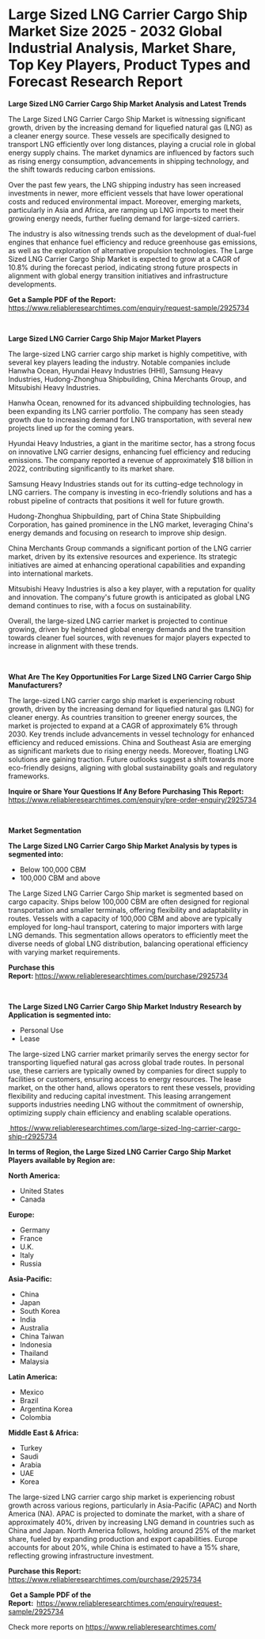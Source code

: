<p><h1>Large Sized LNG Carrier Cargo Ship Market Size 2025 - 2032 Global Industrial Analysis, Market Share, Top Key Players, Product Types and Forecast Research Report</h1></p><p><strong>Large Sized LNG Carrier Cargo Ship Market Analysis and Latest Trends</strong></p>
<p><p>The Large Sized LNG Carrier Cargo Ship Market is witnessing significant growth, driven by the increasing demand for liquefied natural gas (LNG) as a cleaner energy source. These vessels are specifically designed to transport LNG efficiently over long distances, playing a crucial role in global energy supply chains. The market dynamics are influenced by factors such as rising energy consumption, advancements in shipping technology, and the shift towards reducing carbon emissions.</p><p>Over the past few years, the LNG shipping industry has seen increased investments in newer, more efficient vessels that have lower operational costs and reduced environmental impact. Moreover, emerging markets, particularly in Asia and Africa, are ramping up LNG imports to meet their growing energy needs, further fueling demand for large-sized carriers.</p><p>The industry is also witnessing trends such as the development of dual-fuel engines that enhance fuel efficiency and reduce greenhouse gas emissions, as well as the exploration of alternative propulsion technologies. The Large Sized LNG Carrier Cargo Ship Market is expected to grow at a CAGR of 10.8% during the forecast period, indicating strong future prospects in alignment with global energy transition initiatives and infrastructure developments.</p></p>
<p><strong>Get a Sample PDF of the Report:&nbsp;</strong> <a href="https://www.reliableresearchtimes.com/enquiry/request-sample/2925734?utm_campaign=2196&utm_medium=2&utm_source=Github&utm_content=ia&utm_term=12032025&utm_id=large-sized-lng-carrier-cargo-ship">https://www.reliableresearchtimes.com/enquiry/request-sample/2925734</a></p>
<p>&nbsp;</p>
<p><strong>Large Sized LNG Carrier Cargo Ship Major Market Players</strong></p>
<p><p>The large-sized LNG carrier cargo ship market is highly competitive, with several key players leading the industry. Notable companies include Hanwha Ocean, Hyundai Heavy Industries (HHI), Samsung Heavy Industries, Hudong-Zhonghua Shipbuilding, China Merchants Group, and Mitsubishi Heavy Industries. </p><p>Hanwha Ocean, renowned for its advanced shipbuilding technologies, has been expanding its LNG carrier portfolio. The company has seen steady growth due to increasing demand for LNG transportation, with several new projects lined up for the coming years. </p><p>Hyundai Heavy Industries, a giant in the maritime sector, has a strong focus on innovative LNG carrier designs, enhancing fuel efficiency and reducing emissions. The company reported a revenue of approximately $18 billion in 2022, contributing significantly to its market share.</p><p>Samsung Heavy Industries stands out for its cutting-edge technology in LNG carriers. The company is investing in eco-friendly solutions and has a robust pipeline of contracts that positions it well for future growth. </p><p>Hudong-Zhonghua Shipbuilding, part of China State Shipbuilding Corporation, has gained prominence in the LNG market, leveraging China's energy demands and focusing on research to improve ship design. </p><p>China Merchants Group commands a significant portion of the LNG carrier market, driven by its extensive resources and experience. Its strategic initiatives are aimed at enhancing operational capabilities and expanding into international markets. </p><p>Mitsubishi Heavy Industries is also a key player, with a reputation for quality and innovation. The company's future growth is anticipated as global LNG demand continues to rise, with a focus on sustainability.</p><p>Overall, the large-sized LNG carrier market is projected to continue growing, driven by heightened global energy demands and the transition towards cleaner fuel sources, with revenues for major players expected to increase in alignment with these trends.</p></p>
<p>&nbsp;</p>
<p><strong>What Are The Key Opportunities For Large Sized LNG Carrier Cargo Ship Manufacturers?</strong></p>
<p><p>The large-sized LNG carrier cargo ship market is experiencing robust growth, driven by the increasing demand for liquefied natural gas (LNG) for cleaner energy. As countries transition to greener energy sources, the market is projected to expand at a CAGR of approximately 6% through 2030. Key trends include advancements in vessel technology for enhanced efficiency and reduced emissions. China and Southeast Asia are emerging as significant markets due to rising energy needs. Moreover, floating LNG solutions are gaining traction. Future outlooks suggest a shift towards more eco-friendly designs, aligning with global sustainability goals and regulatory frameworks.</p></p>
<p><strong>Inquire or Share Your Questions If Any Before Purchasing This Report:</strong> <a href="https://www.reliableresearchtimes.com/enquiry/pre-order-enquiry/2925734?utm_campaign=2196&utm_medium=2&utm_source=Github&utm_content=ia&utm_term=12032025&utm_id=large-sized-lng-carrier-cargo-ship">https://www.reliableresearchtimes.com/enquiry/pre-order-enquiry/2925734</a></p>
<p>&nbsp;</p>
<p><strong>Market Segmentation</strong></p>
<p><strong>The Large Sized LNG Carrier Cargo Ship Market Analysis by types is segmented into:</strong></p>
<p><ul><li>Below 100,000 CBM</li><li>100,000 CBM and above</li></ul></p>
<p><p>The Large Sized LNG Carrier Cargo Ship market is segmented based on cargo capacity. Ships below 100,000 CBM are often designed for regional transportation and smaller terminals, offering flexibility and adaptability in routes. Vessels with a capacity of 100,000 CBM and above are typically employed for long-haul transport, catering to major importers with large LNG demands. This segmentation allows operators to efficiently meet the diverse needs of global LNG distribution, balancing operational efficiency with varying market requirements.</p></p>
<p><strong>Purchase this Report:&nbsp;</strong><a href="https://www.reliableresearchtimes.com/purchase/2925734?utm_campaign=2196&utm_medium=2&utm_source=Github&utm_content=ia&utm_term=12032025&utm_id=large-sized-lng-carrier-cargo-ship">https://www.reliableresearchtimes.com/purchase/2925734</a></p>
<p>&nbsp;</p>
<p><strong>The Large Sized LNG Carrier Cargo Ship Market Industry Research by Application is segmented into:</strong></p>
<p><ul><li>Personal Use</li><li>Lease</li></ul></p>
<p><p>The large-sized LNG carrier market primarily serves the energy sector for transporting liquefied natural gas across global trade routes. In personal use, these carriers are typically owned by companies for direct supply to facilities or customers, ensuring access to energy resources. The lease market, on the other hand, allows operators to rent these vessels, providing flexibility and reducing capital investment. This leasing arrangement supports industries needing LNG without the commitment of ownership, optimizing supply chain efficiency and enabling scalable operations.</p></p>
<p><a href="https://www.reliableresearchtimes.com/large-sized-lng-carrier-cargo-ship-r2925734?utm_campaign=2196&utm_medium=2&utm_source=Github&utm_content=ia&utm_term=12032025&utm_id=large-sized-lng-carrier-cargo-ship">&nbsp;https://www.reliableresearchtimes.com/large-sized-lng-carrier-cargo-ship-r2925734</a></p>
<p><strong>In terms of Region, the Large Sized LNG Carrier Cargo Ship Market Players available by Region are:</strong></p>
<p>
    <p> <strong> North America: </strong>
        <ul>
            <li>United States</li>
            <li>Canada</li>
        </ul>
        </p> 
    <p> <strong> Europe: </strong>
        <ul>
            <li>Germany</li>
            <li>France</li>
            <li>U.K.</li>
            <li>Italy</li>
            <li>Russia</li>
        </ul>
        </p> 
    <p> <strong> Asia-Pacific: </strong>
        <ul>
            <li>China</li>
            <li>Japan</li>
            <li>South Korea</li>
            <li>India</li>
            <li>Australia</li>
            <li>China Taiwan</li>
            <li>Indonesia</li>
            <li>Thailand</li>
            <li>Malaysia</li>
        </ul>
        </p> 
    <p> <strong> Latin America: </strong>
        <ul>
            <li>Mexico</li>
            <li>Brazil</li>
            <li>Argentina Korea</li>
            <li>Colombia</li>
        </ul>
        </p> 
    <p> <strong> Middle East & Africa: </strong>
        <ul>
            <li>Turkey</li>
            <li>Saudi</li>
            <li>Arabia</li>
            <li>UAE</li>
            <li>Korea</li>
        </ul>
    </p>
    </p>
<p><p>The large-sized LNG carrier cargo ship market is experiencing robust growth across various regions, particularly in Asia-Pacific (APAC) and North America (NA). APAC is projected to dominate the market, with a share of approximately 40%, driven by increasing LNG demand in countries such as China and Japan. North America follows, holding around 25% of the market share, fueled by expanding production and export capabilities. Europe accounts for about 20%, while China is estimated to have a 15% share, reflecting growing infrastructure investment.</p></p>
<p><strong>Purchase this Report: </strong><a href="https://www.reliableresearchtimes.com/purchase/2925734?utm_campaign=2196&utm_medium=2&utm_source=Github&utm_content=ia&utm_term=12032025&utm_id=large-sized-lng-carrier-cargo-ship">https://www.reliableresearchtimes.com/purchase/2925734</a></p>
<p>&nbsp;<strong>Get a Sample PDF of the Report:&nbsp;&nbsp;</strong><a href="https://www.reliableresearchtimes.com/enquiry/request-sample/2925734?utm_campaign=2196&utm_medium=2&utm_source=Github&utm_content=ia&utm_term=12032025&utm_id=large-sized-lng-carrier-cargo-ship">https://www.reliableresearchtimes.com/enquiry/request-sample/2925734</a></p>
<p><strong></strong></p>
<p>Check more reports on <a href="https://www.reliableresearchtimes.com/?utm_campaign=2196&utm_medium=2&utm_source=Github&utm_content=ia&utm_term=12032025&utm_id=large-sized-lng-carrier-cargo-ship">https://www.reliableresearchtimes.com/</a></p>